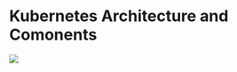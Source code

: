 # Kubernetes Architecture and Comonents


<img src="https://user-images.githubusercontent.com/6856382/221396971-e9105176-e995-4c11-ace0-2eb5753b987b.png">